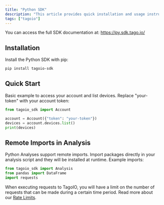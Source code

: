 ```yaml
---
title: "Python SDK"
description: "This article provides quick installation and usage instructions for the TagoIO Python SDK, plus guidance on using remote imports within Python Analyses."
tags: ["tagoio"]
---
```

You can access the full SDK documentation at: https://py.sdk.tago.io/

## Installation

Install the Python SDK with pip:

```bash
pip install tagoio-sdk
```

## Quick Start

Basic example to access your account and list devices. Replace "your-token" with your account token:

```python
from tagoio_sdk import Account

account = Account({"token": "your-token"})
devices = account.devices.list()
print(devices)
```

## Remote Imports in Analysis

Python Analyses support remote imports. Import packages directly in your analysis script and they will be installed at runtime. Example imports:

```python
from tagoio_sdk import Analysis
from pandas import DataFrame
import requests
```

When executing requests to TagoIO, you will have a limit on the number of requests that can be made during a certain time period. Read more about our [Rate Limits](/tagoio/profiles/services/rate-limits-hard-limits.md).

<!-- Image placeholder removed for build -->